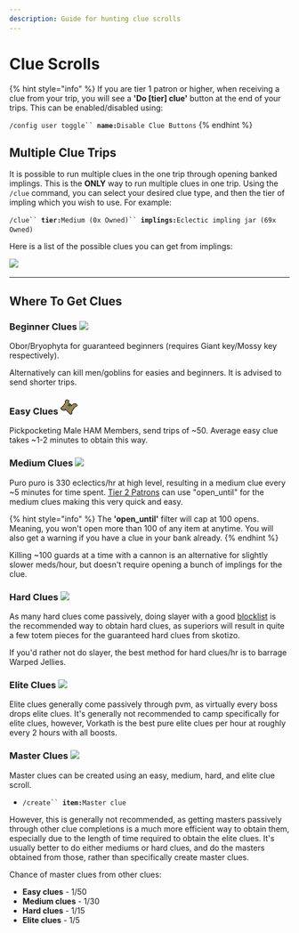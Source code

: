 ```yaml
---
description: Guide for hunting clue scrolls
---
```


# Clue Scrolls

{% hint style="info" %}
If you are tier 1 patron or higher, when receiving a clue from your trip, you will see a **'Do \[tier] clue'** button at the end of your trips. This can be enabled/disabled using:

`/config user toggle`` `**`name:`**`Disable Clue Buttons`
{% endhint %}

## Multiple Clue Trips

It is possible to run multiple clues in the one trip through opening banked implings. This is the **ONLY** way to run multiple clues in one trip. Using the `/clue` command, you can select your desired clue type, and then the tier of impling which you wish to use. For example:

`/clue`` `**`tier:`**`Medium (0x Owned)`` `**`implings:`**`Eclectic impling jar (69x Owned)`

Here is a list of the possible clues you can get from implings:

![](../../.gitbook/assets/Clues\_from\_Imps.png)

***

## Where To Get Clues

### Beginner Clues ![](../../.gitbook/assets/Clue\_scroll\(beginner\).png)

Obor/Bryophyta for guaranteed beginners (requires Giant key/Mossy key respectively).

Alternatively can kill men/goblins for easies and beginners. It is advised to send shorter trips.

### Easy Clues <img src="../../.gitbook/assets/Clue_scroll(easy).png" alt="" data-size="original">

Pickpocketing Male HAM Members, send trips of \~50. Average easy clue takes \~1-2 minutes to obtain this way.

### Medium Clues ![](../../.gitbook/assets/Clue\_scroll\(medium\).png)

Puro puro is 330 eclectics/hr at high level, resulting in a medium clue every \~5 minutes for time spent. [Tier 2 Patrons](https://www.patreon.com/oldschoolbot) can use "open\_until" for the medium clues making this very quick and easy.

{% hint style="info" %}
The **'open\_until'** filter will cap at 100 opens. Meaning, you won't open more than 100 of any item at anytime. You will also get a warning if you have a clue in your bank already.
{% endhint %}

Killing \~100 guards at a time with a cannon is an alternative for slightly slower meds/hour, but doesn't require opening a bunch of implings for the clue.

### Hard Clues ![](../../.gitbook/assets/Clue\_scroll\(hard\).png)

As many hard clues come passively, doing slayer with a good [blocklist](../../skills/slayer/) is the recommended way to obtain hard clues, as superiors will result in quite a few totem pieces for the guaranteed hard clues from skotizo.

If you'd rather not do slayer, the best method for hard clues/hr is to barrage Warped Jellies.

### Elite Clues ![](../../.gitbook/assets/Clue\_scroll\(elite\).png)

Elite clues generally come passively through pvm, as virtually every boss drops elite clues. It's generally not recommended to camp specifically for elite clues, however, Vorkath is the best pure elite clues per hour at roughly every 2 hours with all boosts.

### Master Clues ![](../../.gitbook/assets/Clue\_scroll\(master\).png)

Master clues can be created using an easy, medium, hard, and elite clue scroll.&#x20;

* `/create`` `**`item:`**`Master clue`

However, this is generally not recommended, as getting masters passively through other clue completions is a much more efficient way to obtain them, especially due to the length of time required to obtain the elite clues. It's usually better to do either mediums or hard clues, and do the masters obtained from those, rather than specifically create master clues.

Chance of master clues from other clues:

* **Easy clues** - 1/50
* **Medium clues** - 1/30
* **Hard clues** - 1/15
* **Elite clues** - 1/5

